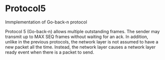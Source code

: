 # Protocol5
Immplementation of Go-back-n protocol 

Protocol 5 (Go-back-n) allows multiple outstanding frames. The sender may transmit up
to MAX SEQ frames without waiting for an ack. In addition, unlike in the previous
protocols, the network layer is not assumed to have a new packet all the time. Instead,
the network layer causes a network layer ready event when there is a packet to send.
